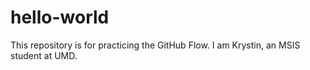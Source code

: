 # hello-world
This repository is for practicing the GitHub Flow.
I am Krystin, an MSIS student at UMD.
